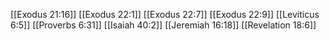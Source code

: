 [[Exodus 21:16]]
[[Exodus 22:1]]
[[Exodus 22:7]]
[[Exodus 22:9]]
[[Leviticus 6:5]]
[[Proverbs 6:31]]
[[Isaiah 40:2]]
[[Jeremiah 16:18]]
[[Revelation 18:6]]

